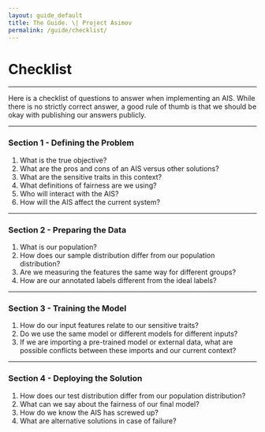 ```yaml
---
layout: guide_default
title: The Guide. \| Project Asimov
permalink: /guide/checklist/
---
```


# Checklist

---

Here is a checklist of questions to answer when implementing an AIS. While there is no strictly correct answer, a good rule of thumb is that we should be okay with publishing our answers publicly.

---

### Section 1 - Defining the Problem

1. What is the true objective? <tidbit content="<br/>What is the larger objective and what sub-goal are we focusing on? For example, for recidivism prediction, the true objective might be to make the society a safer place. As part of that, we want to identify individuals who might be prone to reoffending and offer them additional help to reduce future crime. Note the many implicit assumpations here. We assume that our sub-goal contributes to our objective. We also assume that reoffending is something that can be reliably predicted."></tidbit>
2. What are the pros and cons of an AIS versus other solutions? <tidbit content="<br/>What are other possible solutions? How is the sub-goal being achieved now? What are the pros and cons of each solution? The main point here is to first weigh all the possible solutions instead of just implementing an AIS immediately. This boils down to the most important question of 'When is AI not the solution?' and being aware of the Solutionism Trap."></tidbit>
3. What are the sensitive traits in this context?
4. What definitions of fairness are we using?
5. Who will interact with the AIS?
6. How will the AIS affect the current system?

---

### Section 2 - Preparing the Data

1. What is our population?
2. How does our sample distribution differ from our population distribution?
3. Are we measuring the features the same way for different groups?
4. How are our annotated labels different from the ideal labels?

---

### Section 3 - Training the Model

1. How do our input features relate to our sensitive traits?
2. Do we use the same model or different models for different inputs?
3. If we are importing a pre-trained model or external data, what are possible conflicts between these imports and our current context?

---

### Section 4 - Deploying the Solution

1. How does our test distribution differ from our population distribution?
2. What can we say about the fairness of our final model?
3. How do we know the AIS has screwed up? 
4. What are alternative solutions in case of failure?

<tofro prevtext="Sources of Bias" prevlink="../bias/sources/" nexttext="Tools" nextlink="../tools/"></tofro>